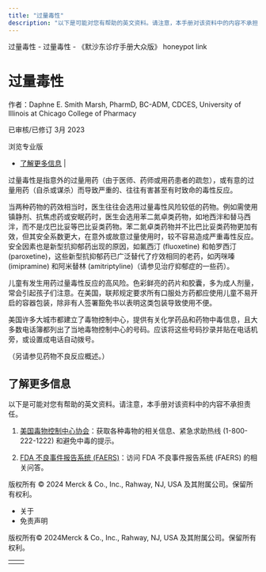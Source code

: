 ```yaml
---
title: "过量毒性"
description: "以下是可能对您有帮助的英文资料。请注意，本手册对该资料中的内容不承担责任。"
---
```


﻿过量毒性 \- 过量毒性 \- 《默沙东诊疗手册大众版》 honeypot link

# 过量毒性

作者：Daphne E. Smith Marsh, PharmD, BC-ADM, CDCES, University of Illinois at Chicago College of Pharmacy

已审核/已修订 3月 2023

浏览专业版

- [了解更多信息](#了解更多信息_v53073939_zh) \|

过量毒性是指意外的过量用药（由于医师、药师或用药患者的疏忽），或有意的过量用药（自杀或谋杀）而导致严重的、往往有害甚至有时致命的毒性反应。

当两种药物的药效相当时，医生往往会选用过量毒性风险较低的药物。例如需使用镇静剂、抗焦虑药或安眠药时，医生会选用苯二氮卓类药物，如地西泮和替马西泮，而不是戊巴比妥等巴比妥类药物。苯二氮卓类药物并不比巴比妥类药物更加有效，但其安全系数更大，在意外或故意过量使用时，较不容易造成严重毒性反应。安全因素也是新型抗抑郁药出现的原因，如氟西汀 (fluoxetine) 和帕罗西汀 (paroxetine)，这些新型抗抑郁药已广泛替代了疗效相同的老药，如丙咪嗪 (imipramine) 和阿米替林 (amitriptyline)（请参见治疗抑郁症的一些药）。

儿童有发生用药过量毒性反应的高风险。色彩鲜亮的药片和胶囊，多为成人剂量，常会引起孩子们注意。在美国，联邦规定要求所有口服处方药都应使用儿童不易开启的容器包装，除非有人签署豁免书以表明这类包装导致使用不便。

美国许多大城市都建立了毒物控制中心，提供有关化学药品和药物中毒信息，且大多数电话簿都列出了当地毒物控制中心的号码。应该将这些号码抄录并贴在电话机旁，或设置成电话自动拨号。

（另请参见药物不良反应概述。）

## 了解更多信息

以下是可能对您有帮助的英文资料。请注意，本手册对该资料中的内容不承担责任。

1. [美国毒物控制中心协会](http://www.aapcc.org/)：获取各种毒物的相关信息、紧急求助热线 (1-800-222-1222) 和避免中毒的提示。

2. [FDA 不良事件报告系统 (FAERS)](https://www.fda.gov/Drugs/GuidanceComplianceRegulatoryInformation/Surveillance/AdverseDrugEffects/default.htm)：访问 FDA 不良事件报告系统 (FAERS) 的相关问答。




版权所有 © 2024
Merck & Co., Inc., Rahway, NJ, USA 及其附属公司。保留所有权利。

- 关于
- 免责声明

版权所有© 2024Merck & Co., Inc., Rahway, NJ, USA 及其附属公司。保留所有权利。

|     |     |
| --- | --- |
|  |  |